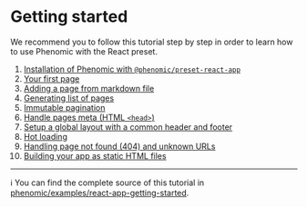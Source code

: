 # Getting started

We recommend you to follow this tutorial step by step in order to learn how to
use Phenomic with the React preset.

1. [Installation of Phenomic with `@phenomic/preset-react-app`](01.md)
2. [Your first page](02.md)
3. [Adding a page from markdown file](03.md)
4. [Generating list of pages](04.md)
5. [Immutable pagination](05.md)
6. [Handle pages meta (HTML `<head>`)](06.md)
7. [Setup a global layout with a common header and footer](07.md)
8. [Hot loading](08.md)
9. [Handling page not found (404) and unknown URLs](09.md)
10. [Building your app as static HTML files](10.md)

---

ℹ️ You can find the complete source of this tutorial in
[phenomic/examples/react-app-getting-started](https://github.com/phenomic/phenomic/tree/master/examples/react-app-getting-started).
